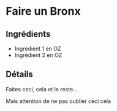 # Faire un Bronx

## Ingrédients

* Ingrédient 1 en OZ
* Ingrédient 2 en OZ

## Détails

Faites ceci, cela et le reste...

Mais attention de ne pas oublier ceci cela
